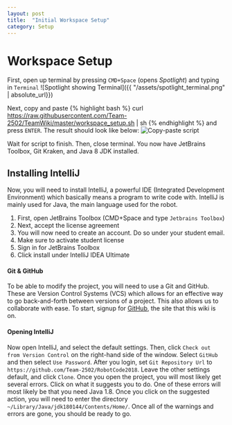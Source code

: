 ```yaml
---
layout: post
title:  "Initial Workspace Setup"
category: Setup
---
```


# Workspace Setup

First, open up terminal by pressing `CMD+Space` (opens _Spotlight_) and typing in `Terminal`
![Spotlight showing Terminal]({{ "/assets/spotlight_terminal.png" | absolute_url}})

Next, copy and paste
{% highlight bash %}
curl https://raw.githubusercontent.com/Team-2502/TeamWiki/master/workspace_setup.sh | sh
{% endhighlight %}
and press `ENTER`. The result should look like below: ![Copy-paste script](https://media.giphy.com/media/3o7aCR7ZuwxJ3tew7e/giphy.gif)

Wait for script to finish. Then, close terminal. You now have JetBrains Toolbox, Git Kraken, and Java 8 JDK installed.

## Installing IntelliJ
Now, you will need to install IntelliJ, a powerful IDE (Integrated Development Environment) which basically means a program to write code with. IntelliJ is mainly used for Java, the main language used for the robot.

1) First, open JetBrains Toolbox (CMD+Space and type `Jetbrains Toolbox`)
2) Next, accept the license agreement
3) You will now need to create an account. Do so under your student email.
4) Make sure to activate student license
5) Sign in for JetBrains Toolbox
6) Click install under IntelliJ IDEA Ultimate

#### Git & GitHub
To be able to modify the project, you will need to use a Git and GitHub. These are Version Control Systems (VCS) which allows for an effective way to go back-and-forth between versions of a project. This also allows us to collaborate with ease. To start, signup for [GitHub](https://github.com/), the site that this wiki is on.

#### Opening IntelliJ

Now open IntelliJ, and select the default settings. Then, click `Check out from Version Control` on the right-hand side of the window. Select `GitHub` and then select `Use Password`. After you login, set `Git Repository Url` to `https://github.com/Team-2502/RobotCode2018`. Leave the other settings default, and click `Clone`. Once you open the project, you will most likely get several errors. Click on what it suggests you to do. One of these errors will most likely be that you need Java 1.8. Once you click on the suggested action, you will need to enter the directory `~/Library/Java/jdk180144/Contents/Home/`. Once all of the warnings and errors are gone, you should be ready to go.
